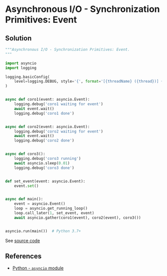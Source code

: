 # Asynchronous I/O - Synchronization Primitives: Event

## Solution

```python
"""Asynchronous I/O - Synchronization Primitives: Event.
"""

import asyncio
import logging

logging.basicConfig(
    level=logging.DEBUG, style='{', format='[{threadName} ({thread})] {message}'
)


async def coro1(event: asyncio.Event):
    logging.debug('coro1 waiting for event')
    await event.wait()
    logging.debug('coro1 done')


async def coro2(event: asyncio.Event):
    logging.debug('coro2 waiting for event')
    await event.wait()
    logging.debug('coro2 done')


async def coro3():
    logging.debug('coro3 running')
    await asyncio.sleep(0.01)
    logging.debug('coro3 done')


def set_event(event: asyncio.Event):
    event.set()


async def main():
    event = asyncio.Event()
    loop = asyncio.get_running_loop()
    loop.call_later(1, set_event, event)
    await asyncio.gather(coro1(event), coro2(event), coro3())


asyncio.run(main())  # Python 3.7+
```

See [source code](https://github.com/leven-cn/python-cookbook/blob/main/examples/core/asyncio_synchronization_event.py)

## References

- [Python - `asyncio` module](https://docs.python.org/3/library/asyncio.html)
